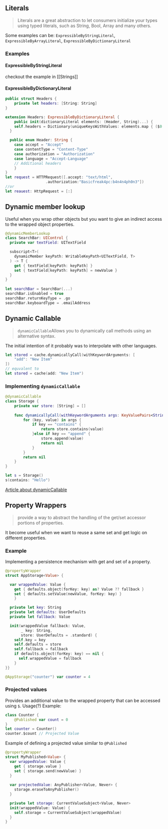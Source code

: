 ## Literals
> Literals are a great abstraction to let consumers initialize your types using typed literals, such as String, Bool, Array and many others.

Some examples can be: `ExpressibleByStringLiteral`, `ExpressibleByArrayLiteral`, `ExpressibleByDictionaryLiteral`
### Examples
#### ExpressibleByStringLiteral
checkout the example in [[Strings]]
#### ExpressibleByDictionaryLiteral
```Swift
public struct Headers {
	private let headers: [String: String]
}

extension Headers: ExpressibleByDictionaryLiteral {
	public init(dictionaryLiteral elements: (Header, String)...) {
    self.headers = Dictionary(uniqueKeysWithValues: elements.map { ($0.rawValue, $1) })
  }

  public enum Header: String {
    case accept = "Accept"
    case contentType = "Content-Type"
    case authorization = "Authorization"
    case language = "Accept-Language"
    // Additional headers
	} 
}
let request = HTTPRequest([.accept: "text/html",
                  .authorization:"Basicfreak4pc:b4n4n4ph0n3"])
//or 
let reauest: HttpRequest = [:]
```
## Dynamic member lookup
Useful when you wrap other objects but you want to give an indirect access to the wrapped object properties.
```Swift 
@dynamicMemberLookup
class SearchBar: UIControl {
  private var textField: UITextField

  subscript<T>(
    dynamicMember keyPath: WritableKeyPath<UITextField, T>
  ) -> T {
    get { textField[keyPath: keyPath] }
    set { textField[keyPath: keyPath] = newValue }
  }
}
  
let searchBar = SearchBar(...)
searchBar.isEnabled = true
searchBar.returnKeyType = .go
searchBar.keyboardType = .emailAddress
```
## Dynamic Callable
> `dynamicCallable`Allows you to dynamically call methods using an alternative syntax.

The initial intention of it probably was to interpolate with other languages.

```swift
let stored = cache.dynamicallyCall(withKeywordArguments: [
    "add": "New Item"
])
// equvalent to
let stored = cache(add: "New Item")
```
### Implementing `dynamicCallable`
```Swift
@dynamicCallable
class Storage {
    private var store: [String] = []
    
    func dynamicallyCall(withKeywordArguments args: KeyValuePairs<String, String>) -> Any? {
        for (key, value) in args {
            if key == "contains" {
                return store.contains(value)
            }else if key == "append" {
                store.append(value)
                return nil
            }
        }
        return nil
    }
}

let s = Storage()
s(contains: "Hello")
```
[Article about dynamicCallable](https://www.avanderlee.com/swift/dynamiccallable/)
## Property Wrappers
> provide a way to abstract the handling of the get/set accessor portions of properties.

It become useful when we want to reuse a same set and get logic on different properties.
### Example
Implementing a persistence mechanism with get and set of a property.
```Swift
@propertyWrapper
struct AppStorage<Value> {

  var wrappedValue: Value {
    get { defaults.object(forKey: key) as? Value ?? fallback }
    set { defaults.setValue(newValue, forKey: key) }
    }

  private let key: String
  private let defaults: UserDefaults
  private let fallback: Value

  init(wrappedValue fallback: Value,
       _ key: String,
       store: UserDefaults = .standard) {
    self.key = key
    self.defaults = store
    self.fallback = fallback
    if defaults.object(forKey: key) == nil {
      self.wrappedValue = fallback
    }
}}

@AppStorage("counter") var counter = 4
```
### Projected values
Provides an additional value to the wrapped property that can be accessed using `$`.
Usage(?)
Example: 
```Swift
class Counter {
	@Published var count = 0
}
let counter = Counter()
counter.$count // Projected Value
```
Example of defining a projected value similar to `@Published`
```Swift
@propertyWrapper
struct MyPublished<Value> {
  var wrappedValue: Value {
    get { storage.value }
    set { storage.send(newValue) }
  }
  
  var projectedValue: AnyPublisher<Value, Never> {
    storage.eraseToAnyPublisher()
  }

  private let storage: CurrentValueSubject<Value, Never>
  init(wrappedValue: Value) {
    self.storage = CurrentValueSubject(wrappedValue)
  }
}
```
